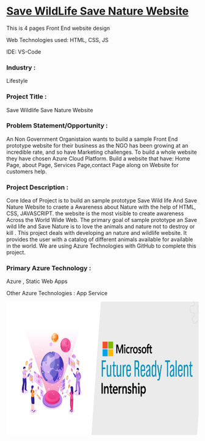 # <a href="">Save WildLife Save Nature Website </a>

This is 4 pages Front End website design

Web Technologies used: HTML, CSS, JS

IDE: VS-Code


### Industry :
Lifestyle


### Project Title :
Save Wildlife Save Nature Website 


### Problem Statement/Opportunity :
An Non Government Organistaion wants to build a sample Front End prototype website for their business as the NGO has been growing at an incredible rate, and so have Marketing challenges. To build a whole website they have chosen Azure Cloud Platform. Build a website that have: Home Page, about Page, Services Page,contact  Page along on Website for customers help.


### Project Description :
Core Idea of Project is to build an sample prototype Save Wild life And Save Nature Website to craete a Awareness about Nature with the help of HTML, CSS, JAVASCRIPT. the website is the most visible to create awareness Across the World Wide Web. The primary goal of sample prototype an Save wild life and Save Nature is to love the animals and nature not to destroy or kill . This project deals with developing an nature and wildlife website. It provides the user with a catalog of different animals available for available in the world. We are using Azure Technologies with GitHub to complete this project.


### Primary Azure Technology :
Azure , Static Web Apps


Other Azure Technologies :
App Service

<a href="https://futurereadytalent.in/"><p align= "center"><img src="assets/images/FRT.jpeg" width="700" height= "350"></p></a>  
